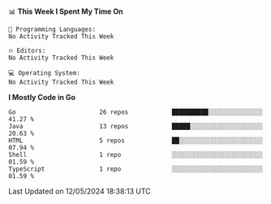 <!--START_SECTION:waka-->
📊 **This Week I Spent My Time On** 

```text
💬 Programming Languages: 
No Activity Tracked This Week

🔥 Editors: 
No Activity Tracked This Week

💻 Operating System: 
No Activity Tracked This Week
```

**I Mostly Code in Go** 

```text
Go                       26 repos            ██████████░░░░░░░░░░░░░░░   41.27 % 
Java                     13 repos            █████░░░░░░░░░░░░░░░░░░░░   20.63 % 
HTML                     5 repos             ██░░░░░░░░░░░░░░░░░░░░░░░   07.94 % 
Shell                    1 repo              ░░░░░░░░░░░░░░░░░░░░░░░░░   01.59 % 
TypeScript               1 repo              ░░░░░░░░░░░░░░░░░░░░░░░░░   01.59 % 
```




 Last Updated on 12/05/2024 18:38:13 UTC
<!--END_SECTION:waka-->
